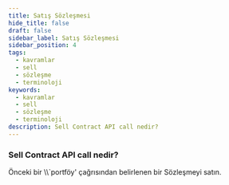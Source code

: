 ```yaml
---
title: Satış Sözleşmesi
hide_title: false
draft: false
sidebar_label: Satış Sözleşmesi
sidebar_position: 4
tags:
  - kavramlar
  - sell
  - sözleşme
  - terminoloji
keywords:
  - kavramlar
  - sell
  - sözleşme
  - terminoloji
description: Sell Contract API call nedir?
---
```


### Sell Contract API call nedir?

Önceki bir \\\\\`portföy' çağrısından belirlenen bir Sözleşmeyi satın.
